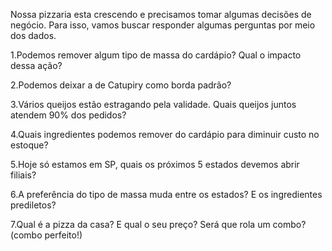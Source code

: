 Nossa pizzaria esta crescendo e precisamos tomar algumas decisões de negócio. Para isso, vamos buscar responder algumas perguntas por meio dos dados.

1.Podemos remover algum tipo de massa do cardápio? Qual o impacto dessa ação?

2.Podemos deixar a de Catupiry como borda padrão?

3.Vários queijos estão estragando pela validade. Quais queijos juntos atendem 90% dos pedidos?

4.Quais ingredientes podemos remover do cardápio para diminuir custo no estoque?

5.Hoje só estamos em SP, quais os próximos 5 estados devemos abrir filiais?

6.A preferência do tipo de massa muda entre os estados? E os ingredientes prediletos?

7.Qual é a pizza da casa? E qual o seu preço? Será que rola um combo? (combo perfeito!)
